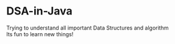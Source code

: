 # DSA-in-Java
Trying to understand all important Data Structures and algorithm
<br>
Its fun to learn new things!
